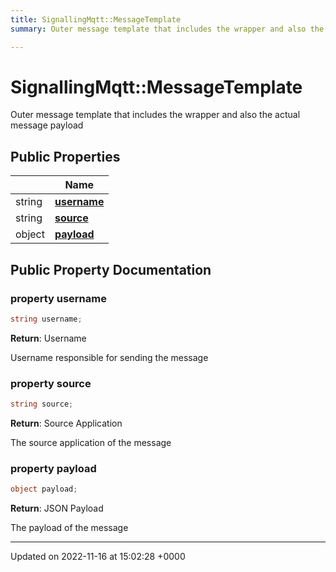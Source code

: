 ```yaml
---
title: SignallingMqtt::MessageTemplate
summary: Outer message template that includes the wrapper and also the actual message payload 

---
```


# SignallingMqtt::MessageTemplate



Outer message template that includes the wrapper and also the actual message payload 

## Public Properties

|                | Name           |
| -------------- | -------------- |
| string | **[username](/SignallingSystem-doc/vb/Classes/classSignallingMqtt_1_1MessageTemplate/#property-username)**  |
| string | **[source](/SignallingSystem-doc/vb/Classes/classSignallingMqtt_1_1MessageTemplate/#property-source)**  |
| object | **[payload](/SignallingSystem-doc/vb/Classes/classSignallingMqtt_1_1MessageTemplate/#property-payload)**  |

## Public Property Documentation

### property username

```csharp
string username;
```


**Return**: Username

Username responsible for sending the message


### property source

```csharp
string source;
```


**Return**: Source Application

The source application of the message


### property payload

```csharp
object payload;
```


**Return**: JSON Payload

The payload of the message


-------------------------------

Updated on 2022-11-16 at 15:02:28 +0000